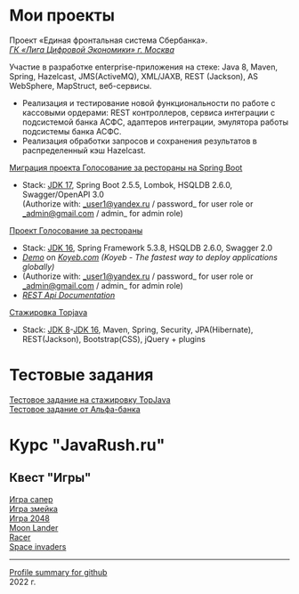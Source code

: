 # Мои проекты

Проект «Единая фронтальная система Сбербанка».<br>
[_ГК «Лига Цифровой Экономики» г. Москва_](http://digitalleague.ru)

Участие в разработке enterprise-приложения на стеке: Java 8, Maven, Spring, Hazelcast, JMS(ActiveMQ), XML/JAXB, REST (Jackson), AS WebSphere, MapStruct, веб-сервисы.<br>
- Реализация и тестирование новой функциональности по работе с кассовыми ордерами: REST контроллеров, сервиса интеграции с подсистемой банка АСФС, адаптеров интеграции, эмулятора работы подсистемы банка АСФС.
- Реализация обработки запросов и сохранения результатов в распределенный кэш Hazelcast.

[Миграция проекта Голосование за рестораны на Spring Boot](https://github.com/KVostok/RestaurantVotingApplication)<br>
- Stack: [JDK 17](http://jdk.java.net/17/), Spring Boot 2.5.5, Lombok, HSQLDB 2.6.0, Swagger/OpenAPI 3.0 <br>
(Authorize with: _user1@yandex.ru / password_ for user role or _admin@gmail.com / admin_ for admin role)<br>

[Проект Голосование за рестораны](https://github.com/KVostok/RestaurantRatingSystem)<br>
- Stack: [JDK 16](http://jdk.java.net/16/), Spring Framework 5.3.8, HSQLDB 2.6.0, Swagger 2.0<br>
- [_Demo_](https://restvoting-kvostok.koyeb.app) on [_Koyeb.com_](https://www.koyeb.com/)
_(Koyeb - The fastest way to deploy applications globally)_<br>
- (Authorize with: _user1@yandex.ru / password_ for user role or _admin@gmail.com / admin_ for admin role)<br>
- [_REST Api Documentation_](https://restvoting-kvostok.koyeb.app/swagger-ui.html)<br>

[Стажировка Topjava](https://github.com/KVostok/topjava)<br>
- Stack: [JDK 8](http://jdk.java.net/8/)-[JDK 16](http://jdk.java.net/16/), Maven, Spring, Security, JPA(Hibernate), REST(Jackson), Bootstrap(CSS), jQuery + plugins<br>

# Тестовые задания

[Тестовое задание на стажировку TopJava](https://github.com/KVostok/JavaRush_testtask_trainee_RPG)<br>
[Тестовое задание от Альфа-банка](https://github.com/KVostok/exchangerate)<br>

# Курс "JavaRush.ru"

## Квест "Игры"

[Игра сапер](https://github.com/KVostok/minesweeper)<br>
[Игра змейка](https://github.com/KVostok/snake)<br>
[Игра 2048](https://github.com/KVostok/game2048)<br>
[Moon Lander](https://github.com/KVostok/moonlander)<br>
[Racer](https://github.com/KVostok/racer)<br>
[Space invaders](https://github.com/KVostok/spaceinvaders)<br>
		
<!-- ## Мини проекты

### Квест "Java Multithreading"

[Ипподром]<br>
[Рефакторинг]<br>
[Чат]<br>
[Архиватор]<br>
[HTML редактор]<br>

### Квест "Java Collections"

[] -->



<!-- [GitHub Flavored Markdown](https://guides.github.com/features/mastering-markdown/). -->
---
<a href="https://profile-summary-for-github.com/user/kvostok">Profile summary for github</a><br>
2022 г.
